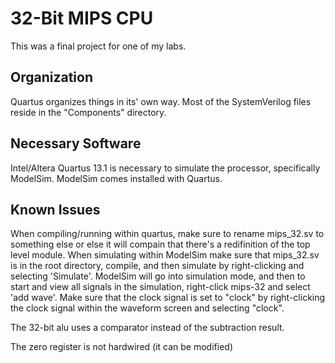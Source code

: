 # 32-Bit MIPS CPU

This was a final project for one of my labs.

## Organization

Quartus organizes things in its' own way. Most of the SystemVerilog files reside in the "Components" directory.

## Necessary Software

Intel/Altera Quartus 13.1 is necessary to simulate the processor, specifically ModelSim. ModelSim comes installed with Quartus.

## Known Issues

When compiling/running within quartus, make sure to rename mips_32.sv to something else or else it will compain that there's a redifinition
of the top level module.
When simulating within ModelSim make sure that mips_32.sv is in the root directory, compile, and then simulate by right-clicking and selecting 'Simulate'.
ModelSim will go into simulation mode, and then to start and view all signals in the simulation, right-click mips-32 and select 'add wave'. 
Make sure that the clock signal is set to "clock" by right-clicking the clock signal within the waveform screen and selecting "clock".

The 32-bit alu uses a comparator instead of the subtraction result.

The zero register is not hardwired (it can be modified)

